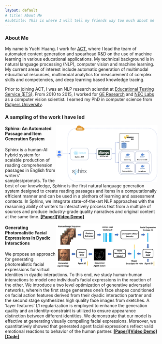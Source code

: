 ```yaml
---
layout: default
# title: About Me
#subtitle: This is where I will tell my friends way too much about me
---
```



### About Me

My name is Yuchi Huang. I work for [ACT](http://www.act.org), where I lead the team of automated content generation and spearhead R&D on the use of machine learning in various educational applications. My technical background is in natural language processing (NLP), computer vision and machine learning. My current areas of interest include automatic generation of multimodal educational resources, multimodal analytics for measurement of complex skills and competencies, and deep learning based knowledge tracing.


Prior to joining ACT, I was an NLP research scientist at [Educational Testing Service (ETS)](https://www.ets.org). From 2010 to 2015, I worked for [GE Research](https://www.ge.com/research/) and [NEC Labs](https://www.nec.com/en/global/rd/index.html) as a computer vision scientist. I earned my PhD in computer science from [Rutgers University](https://www.rutgers.edu).

### A sampling of the work I have led

<img align="right" src="/assets/img/sphinx_arch.jpg" style="width: 35vw; min-width: 33px;" />

#### Sphinx: An Automated Passage and Item Generation System

Sphinx is a human-AI hybrid system for scalable production of reading comprehension passages in English from writers’ samples/prompts. To the best of our knowledge, Sphinx is the first natural language generation system designed to create reading passages and items in a computationally efficient manner and can be used in a plethora of learning and assessment contexts. In Sphinx, we integrate state-of-the-art NLP approaches with the reasoning ability of writers to interactively process text from a multiple of sources and produce industry-grade quality narratives and original content at the same time.  [**[Paper]**](/assets/papers/LAK20.pdf)[**[Video Demo]**](https://www.youtube.com/watch?v=hTLzOsi_Vn8)

<img align="right" src="/assets/img/expression.jpg" style="width: 35vw; min-width: 33px;" />

#### Generating Photorealistic Facial Expressions in Dyadic Interactions

We propose an approach for generating photorealistic facial expressions for virtual identities in dyadic interactions. To this end, we study human-human interactions to model one individual’s facial expressions in the reaction of the other. We introduce a two level optimization of generative adversarial networks, wherein the first stage generates one’s face shapes conditioned on facial action features derived from their dyadic interaction partner and the second stage synthesizes high quality face images from sketches. A ‘layer features’ L1 regularization is employed to enhance the generation
quality and an identity-constraint is utilized to ensure appearance distinction between different identities. We demonstrate that our model is effective at generating visually compelling facial expressions. Moreover, we quantitatively showed that generated agent facial expressions reflect valid emotional reactions to behavior of the human partner.  [**[Paper]**](/assets/papers/LAK20.pdf)[**[Video Demo]**](https://www.youtube.com/watch?v=hTLzOsi_Vn8)[**[Code]**]()

